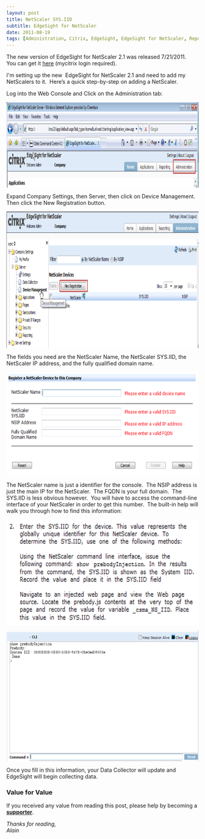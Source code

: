 ```yaml
---
layout: post
title: NetScaler SYS.IID
subtitle: EdgeSight for NetScaler
date: 2011-08-19
tags: [Administration, Citrix, EdgeSight, EdgeSight for NetScaler, Reporting, Monitoring]
---
```

The new version of EdgeSight for NetScaler 2.1 was released 7/21/2011.  You can get it <a href="https://www.citrix.com/English/ss/downloads/details.asp?downloadId=2302513&amp;productId=25119">here</a> (mycitrix login required).

I'm setting up the new  EdgeSight for NetScaler 2.1 and need to add my NetScalers to it.  Here’s a quick step-by-step on adding a NetScaler.

Log into the Web Console and Click on the Administration tab:

<img 
    style="display: block; 
           margin-left: auto;
           margin-right: auto;"
    src="/assets/img/edgesight-for-netscaler-netscaler-sys-iid-2/image8.png" width="1028" height="224" alt="image8">

Expand Company Settings, then Server, then click on Device Management.  Then click the New Registration button.

<img 
    style="display: block; 
           margin-left: auto;
           margin-right: auto;"
    src="/assets/img/edgesight-for-netscaler-netscaler-sys-iid-2/image9.png" width="1028" height="358" alt="image9">

The fields you need are the NetScaler Name, the NetScaler SYS.IID, the NetScaler IP address, and the fully qualified domain name.

<img 
    style="display: block; 
           margin-left: auto;
           margin-right: auto;"
    src="/assets/img/edgesight-for-netscaler-netscaler-sys-iid-2/image10.png" width="644" height="273" alt="image10">

The NetScaler name is just a identifier for the console.  The NSIP address is just the main IP for the NetScaler.  The FQDN is your full domain.  The SYS.IID is less obvious however.  You will have to access the command-line interface of your NetScaler in order to get this number.  The built-in help will walk you through how to find this information:

<img 
    style="display: block; 
           margin-left: auto;
           margin-right: auto;"
    src="/assets/img/edgesight-for-netscaler-netscaler-sys-iid-2/image11.png" width="644" height="276" alt="image11">

<img 
    style="display: block; 
           margin-left: auto;
           margin-right: auto;"
    src="/assets/img/edgesight-for-netscaler-netscaler-sys-iid-2/image12.png" width="644" height="343" alt="image12">

Once you fill in this information, your Data Collector will update and EdgeSight will begin collecting data.

### Value for Value
If you received any value from reading this post, please help by becoming a [**supporter**](https://www.paypal.com/donate?hosted_button_id=73HNLGA2SGLLU).

*Thanks for reading,*  
*Alain*